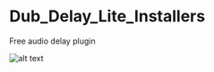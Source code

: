 # Dub_Delay_Lite_Installers
Free audio delay plugin

![alt text]([http://url/to/img.png](https://github.com/JuqaSolutions/Dub_Delay_Lite_Installers/blob/main/DubDelayLitePreview8.png))
